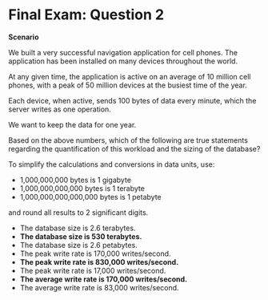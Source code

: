 # Final Exam: Question 2

**Scenario**

We built a very successful navigation application for cell phones. The application has been installed on many devices throughout the world.

At any given time, the application is active on an average of 10 million cell phones, with a peak of 50 million devices at the busiest time of the year.

Each device, when active, sends 100 bytes of data every minute, which the server writes as one operation.

We want to keep the data for one year.

Based on the above numbers, which of the following are true statements regarding the quantification of this workload and the sizing of the database?

To simplify the calculations and conversions in data units, use:

- 1,000,000,000 bytes is 1 gigabyte
- 1,000,000,000,000 bytes is 1 terabyte
- 1,000,000,000,000,000 bytes is 1 petabyte

and round all results to 2 significant digits.



- The database size is 2.6 terabytes.
- **The database size is 530 terabytes.**
- The database size is 2.6 petabytes.
- The peak write rate is 170,000 writes/second.
- **The peak write rate is 830,000 writes/second.**
- The peak write rate is 17,000 writes/second.
- **The average write rate is 170,000 writes/second.**
- The average write rate is 83,000 writes/second.
